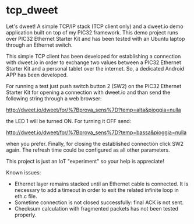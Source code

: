 # tcp_dweet
Let's dweet! A simple TCP/IP stack (TCP client only) and a dweet.io demo application built on top
of my PIC32 framework. 
This demo project runs over PIC32 Ethernet Starter Kit and has been tested with an Ubuntu laptop through an Ethernet switch.

This simple TCP client has been developed for establishing a connection with
dweet.io in order to exchange two values between a PIC32 Ethernet Starter Kit
and a personal tablet over the internet. So, a dedicated Android APP has been
developed.

For running a test just push switch button 2 (SW2) on the PIC32 Ethernet Starter
Kit for opening a connection with dweet.io and than send the following string
through a web browser:

http://dweet.io/dweet/for/%7Bprova_sens%7D?temp=alta&pioggia=nulla

the LED 1 will be turned ON. For turning it OFF send:

http://dweet.io/dweet/for/%7Bprova_sens%7D?temp=bassa&pioggia=nulla

when you prefer. Finally, for closing the established connection click SW2
again.
The refresh time could be configured as all other parameters.

This project is just an IoT "experiment" so your help is appreciate!

Known issues:
- Ethernet layer remains stacked until an Ethernet cable is connected. It is necessary to add a timeout in order to exit the related infinite loop in eth.c file.
- Sometime connection is not closed successfully: final ACK is not sent.
- Checksum calculation with fragmented packets has not been tested properly.
